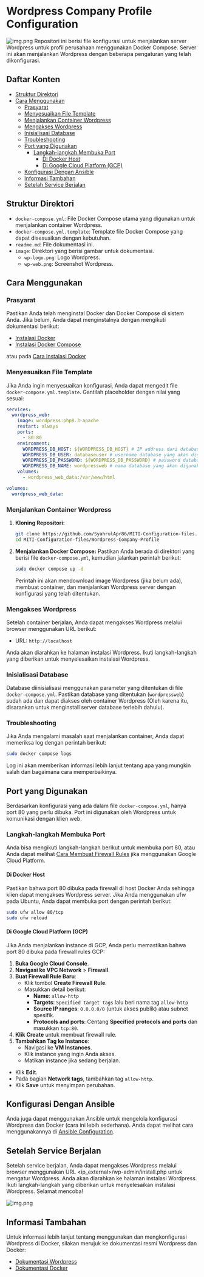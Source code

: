 # Wordpress Company Profile Configuration
![img.png](image/wp-logo.png)
Repositori ini berisi file konfigurasi untuk menjalankan server Wordpress untuk profil perusahaan menggunakan Docker Compose. Server ini akan menjalankan Wordpress dengan beberapa pengaturan yang telah dikonfigurasi.

## Daftar Konten

- [Struktur Direktori](#struktur-direktori)
- [Cara Menggunakan](#cara-menggunakan)
  - [Prasyarat](#prasyarat)
  - [Menyesuaikan File Template](#menyesuaikan-file-template)
  - [Menjalankan Container Wordpress](#menjalankan-container-wordpress)
  - [Mengakses Wordpress](#mengakses-wordpress)
  - [Inisialisasi Database](#inisialisasi-database)
  - [Troubleshooting](#troubleshooting)
  - [Port yang Digunakan](#port-yang-digunakan)
    - [Langkah-langkah Membuka Port](#langkah-langkah-membuka-port)
      - [Di Docker Host](#di-docker-host)
      - [Di Google Cloud Platform (GCP)](#di-google-cloud-platform-gcp)
  - [Konfigurasi Dengan Ansible](#konfigurasi-dengan-ansible)
  - [Informasi Tambahan](#informasi-tambahan)
  - [Setelah Service Berjalan](#setelah-service-berjalan)

## Struktur Direktori

- `docker-compose.yml`: File Docker Compose utama yang digunakan untuk menjalankan container Wordpress.
- `docker-compose.yml.template`: Template file Docker Compose yang dapat disesuaikan dengan kebutuhan.
- `readme.md`: File dokumentasi ini.
- `image`: Direktori yang berisi gambar untuk dokumentasi.
    - `wp-logo.png`: Logo Wordpress.
    - `wp-web.png`: Screenshot Wordpress.

## Cara Menggunakan

### Prasyarat

Pastikan Anda telah menginstal Docker dan Docker Compose di sistem Anda. Jika belum, Anda dapat menginstalnya dengan mengikuti dokumentasi berikut:

- [Instalasi Docker](https://docs.docker.com/get-docker/)
- [Instalasi Docker Compose](https://docs.docker.com/compose/install/)

atau pada [Cara Instalasi Docker](../readme.md#instalasi-docker)

### Menyesuaikan File Template

Jika Anda ingin menyesuaikan konfigurasi, Anda dapat mengedit file `docker-compose.yml.template`. Gantilah placeholder dengan nilai yang sesuai:

```yaml
services:
  wordpress_web:
    image: wordpress:php8.3-apache
    restart: always
    ports:
      - 80:80
    environment:
      WORDPRESS_DB_HOST: ${WORDPRESS_DB_HOST} # IP address dari database server yang akan dihubungkan, bisa menggunakan IP internal atau eksternal jika sudah diatur (direkomendasikan menggunakan IP internal agar lebih aman dan cepat)
      WORDPRESS_DB_USER: databaseuser # username database yang akan digunakan oleh service ini
      WORDPRESS_DB_PASSWORD: ${WORDPRESS_DB_PASSWORD} # password database yang akan digunakan oleh service ini
      WORDPRESS_DB_NAME: wordpressweb # nama database yang akan digunakan oleh service ini
    volumes:
      - wordpress_web_data:/var/www/html

volumes:
  wordpress_web_data:
```

### Menjalankan Container Wordpress

1. **Kloning Repositori:**
   ```bash
   git clone https://github.com/SyahrulApr86/MITI-Configuration-files.git
   cd MITI-Configuration-files/Wordpress-Company-Profile
   ```

2. **Menjalankan Docker Compose:**
   Pastikan Anda berada di direktori yang berisi file `docker-compose.yml`, kemudian jalankan perintah berikut:
   ```bash
   sudo docker compose up -d
   ```

   Perintah ini akan mendownload image Wordpress (jika belum ada), membuat container, dan menjalankan Wordpress server dengan konfigurasi yang telah ditentukan.

### Mengakses Wordpress

Setelah container berjalan, Anda dapat mengakses Wordpress melalui browser menggunakan URL berikut:

- URL: `http://localhost`

Anda akan diarahkan ke halaman instalasi Wordpress. Ikuti langkah-langkah yang diberikan untuk menyelesaikan instalasi Wordpress.

### Inisialisasi Database

Database diinisialisasi menggunakan parameter yang ditentukan di file `docker-compose.yml`. Pastikan database yang ditentukan (`wordpressweb`) sudah ada dan dapat diakses oleh container Wordpress (Oleh karena itu, disarankan untuk menginstall server database terlebih dahulu).

### Troubleshooting

Jika Anda mengalami masalah saat menjalankan container, Anda dapat memeriksa log dengan perintah berikut:

```bash
sudo docker compose logs
```

Log ini akan memberikan informasi lebih lanjut tentang apa yang mungkin salah dan bagaimana cara memperbaikinya.

## Port yang Digunakan

Berdasarkan konfigurasi yang ada dalam file `docker-compose.yml`, hanya port 80 yang perlu dibuka. Port ini digunakan oleh Wordpress untuk komunikasi dengan klien web.

### Langkah-langkah Membuka Port

Anda bisa mengikuti langkah-langkah berikut untuk membuka port 80, atau Anda dapat melihat [Cara Membuat Firewall Rules](../readme.md#membuat-firewall-rules-di-gcp) jika menggunakan Google Cloud Platform.

#### Di Docker Host

Pastikan bahwa port 80 dibuka pada firewall di host Docker Anda sehingga klien dapat mengakses Wordpress server. Jika Anda menggunakan ufw pada Ubuntu, Anda dapat membuka port dengan perintah berikut:

```bash
sudo ufw allow 80/tcp
sudo ufw reload
```

#### Di Google Cloud Platform (GCP)

Jika Anda menjalankan instance di GCP, Anda perlu memastikan bahwa port 80 dibuka pada firewall rules GCP:

1. **Buka Google Cloud Console**.
2. **Navigasi ke VPC Network** > **Firewall**.
3. **Buat Firewall Rule Baru**:
    - Klik tombol **Create Firewall Rule**.
    - Masukkan detail berikut:
        - **Name**: `allow-http`
        - **Targets**: `Specified target tags` lalu beri nama tag `allow-http`
        - **Source IP ranges**: `0.0.0.0/0` (untuk akses publik) atau subnet spesifik.
        - **Protocols and ports**: Centang **Specified protocols and ports** dan masukkan `tcp:80`.
4. **Klik Create** untuk membuat firewall rule.
5. **Tambahkan Tag ke Instance**:
    - Navigasi ke **VM Instances**.
    - Klik instance yang ingin Anda akses.
    - Matikan instance jika sedang berjalan.
- Klik **Edit**.
- Pada bagian **Network tags**, tambahkan tag `allow-http`.
- Klik **Save** untuk menyimpan perubahan.

## Konfigurasi Dengan Ansible

Anda juga dapat menggunakan Ansible untuk mengelola konfigurasi Wordpress dan Docker (cara ini lebih sederhana). Anda dapat melihat cara menggunakannya di [Ansible Configuration](../Ansible/readme.md).

## Setelah Service Berjalan

Setelah service berjalan, Anda dapat mengakses Wordpress melalui browser menggunakan URL <ip_external>/wp-admin/install.php untuk mengatur Wordpress. Anda akan diarahkan ke halaman instalasi Wordpress. Ikuti langkah-langkah yang diberikan untuk menyelesaikan instalasi Wordpress. Selamat mencoba!

![img.png](image/wp-web.png)

## Informasi Tambahan

Untuk informasi lebih lanjut tentang menggunakan dan mengkonfigurasi Wordpress di Docker, silakan merujuk ke dokumentasi resmi Wordpress dan Docker:

- [Dokumentasi Wordpress](https://wordpress.org/documentation/)
- [Dokumentasi Docker](https://docs.docker.com/)
